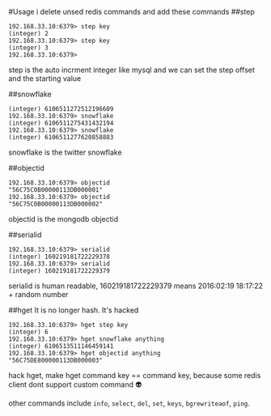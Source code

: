 #Usage
i delete unsed redis commands and add these commands
##step
````
192.168.33.10:6379> step key
(integer) 2
192.168.33.10:6379> step key
(integer) 3
192.168.33.10:6379>
````
step is the auto incrment integer like mysql and we can set the step offset and the starting value

##snowflake
````
(integer) 6106511272512196609
192.168.33.10:6379> snowflake
(integer) 6106511275431432194
192.168.33.10:6379> snowflake
(integer) 6106511277620858883
````
snowflake is the twitter snowflake

##objectid
````
192.168.33.10:6379> objectid
"56C75C0B00000113DB000001"
192.168.33.10:6379> objectid
"56C75C0B00000113DB000002"
````
objectid is the mongodb objectid

##serialid
````
192.168.33.10:6379> serialid
(integer) 160219181722229378
192.168.33.10:6379> serialid
(integer) 160219181722229379
````
serialid is human readable, 160219181722229379 means 2016:02:19 18:17:22 + random number

##hget
It is no longer hash. It's hacked
````
192.168.33.10:6379> hget step key
(integer) 6
192.168.33.10:6379> hget snowflake anything
(integer) 6106513511146459141
192.168.33.10:6379> hget objectid anything
"56C75DE800000113DB000003"
````
hack hget, make hget command key == command key, because some redis client dont support custom command :alien:

other commands include `info`, `select`, `del`, `set`, `keys`, `bgrewriteaof`, `ping`.
